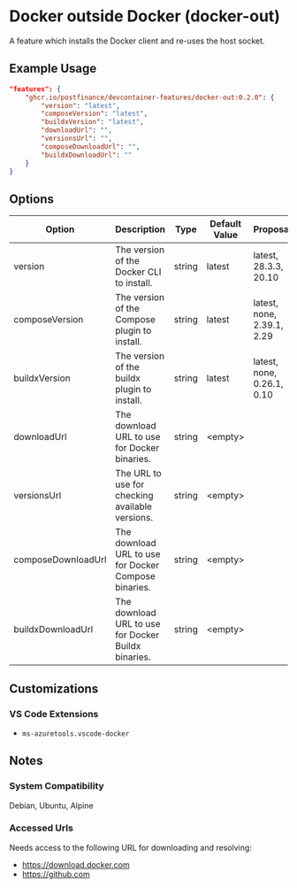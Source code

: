 # Docker outside Docker (docker-out)

A feature which installs the Docker client and re-uses the host socket.

## Example Usage

```json
"features": {
    "ghcr.io/postfinance/devcontainer-features/docker-out:0.2.0": {
        "version": "latest",
        "composeVersion": "latest",
        "buildxVersion": "latest",
        "downloadUrl": "",
        "versionsUrl": "",
        "composeDownloadUrl": "",
        "buildxDownloadUrl": ""
    }
}
```

## Options

| Option | Description | Type | Default Value | Proposals |
|-----|-----|-----|-----|-----|
| version | The version of the Docker CLI to install. | string | latest | latest, 28.3.3, 20.10 |
| composeVersion | The version of the Compose plugin to install. | string | latest | latest, none, 2.39.1, 2.29 |
| buildxVersion | The version of the buildx plugin to install. | string | latest | latest, none, 0.26.1, 0.10 |
| downloadUrl | The download URL to use for Docker binaries. | string | &lt;empty&gt; |  |
| versionsUrl | The URL to use for checking available versions. | string | &lt;empty&gt; |  |
| composeDownloadUrl | The download URL to use for Docker Compose binaries. | string | &lt;empty&gt; |  |
| buildxDownloadUrl | The download URL to use for Docker Buildx binaries. | string | &lt;empty&gt; |  |

## Customizations

### VS Code Extensions

- `ms-azuretools.vscode-docker`

## Notes

### System Compatibility

Debian, Ubuntu, Alpine

### Accessed Urls

Needs access to the following URL for downloading and resolving:
* https://download.docker.com
* https://github.com
